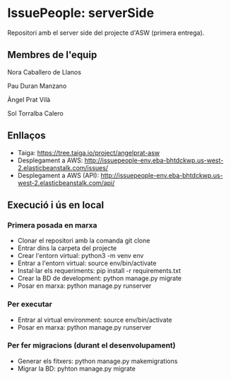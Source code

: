 # IssuePeople: serverSide

Repositori amb el server side del projecte d'ASW (primera entrega).

## Membres de l'equip

Nora Caballero de Llanos

Pau Duran Manzano

Àngel Prat Vilà

Sol Torralba Calero


## Enllaços

- Taiga: https://tree.taiga.io/project/angelprat-asw
- Desplegament a AWS: http://issuepeople-env.eba-bhtdckwp.us-west-2.elasticbeanstalk.com/issues/
- Desplegament a AWS (API): http://issuepeople-env.eba-bhtdckwp.us-west-2.elasticbeanstalk.com/api/


## Execució i ús en local

### Primera posada en marxa
- Clonar el repositori amb la comanda git clone
- Entrar dins la carpeta del projecte
- Crear l'entorn virtual: python3 -m venv env
- Entrar a l'entorn virtual: source env/bin/activate
- Instal·lar els requeriments: pip install -r requirements.txt
- Crear la BD de development: python manage.py migrate
- Posar en marxa: python manage.py runserver

### Per executar
- Entrar al virtual environment: source env/bin/activate
- Posar en marxa: python manage.py runserver

### Per fer migracions (durant el desenvolupament)
- Generar els fitxers: python manage.py makemigrations
- Migrar la BD: pyhton manage.py migrate
